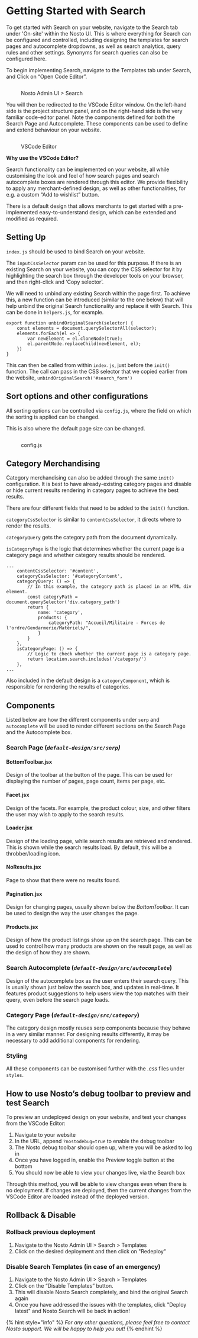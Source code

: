 # Getting Started with Search

To get started with Search on your website, navigate to the Search tab under 'On-site' within the Nosto UI. This is where everything for Search can be configured and controlled, including designing the templates for search pages and autocomplete dropdowns, as well as search analytics, query rules and other settings. Synonyms for search queries can also be configured here.

To begin implementing Search, navigate to the Templates tab under Search, and Click on “Open Code Editor”.

<figure><img src="../.gitbook/assets/6082dc70-90b5-4bd2-b88f-87ad5ebb2437.png" alt=""><figcaption><p>Nosto Admin UI > Search</p></figcaption></figure>

You will then be redirected to the VSCode Editor window. On the left-hand side is the project structure panel, and on the right-hand side is the very familiar code-editor panel. Note the components defined for both the Search Page and Autocomplete. These components can be used to define and extend behaviour on your website.

<figure><img src="../.gitbook/assets/57d98ca7-b54b-413a-9f2d-31192e02440e.png" alt=""><figcaption><p>VSCode Editor</p></figcaption></figure>

**Why use the VSCode Editor?**

Search functionality can be implemented on your website, all while customising the look and feel of how search pages and search autocomplete boxes are rendered through this editor. We provide flexibility to apply any merchant-defined design, as well as other functionalities, for e.g. a custom “Add to wishlist” button.

There is a default design that allows merchants to get started with a pre-implemented easy-to-understand design, which can be extended and modified as required.

## Setting Up

`index.js` should be used to bind Search on your website.

The `inputCssSelector` param can be used for this purpose. If there is an existing Search on your website, you can copy the CSS selector for it by highlighting the search box through the developer tools on your browser, and then right-click and ‘Copy selector’.

We will need to unbind any existing Search within the page first. To achieve this, a new function can be introduced (similar to the one below) that will help unbind the original Search functionality and replace it with Search. This can be done in `helpers.js`, for example.

```
export function unbindOriginalSearch(selector) {
    const elements = document.querySelectorAll(selector);
    elements.forEach(el => {
        var newElement = el.cloneNode(true);
        el.parentNode.replaceChild(newElement, el);
    })
}
```

This can then be called from within `index.js`, just before the `init()` function. The call can pass in the CSS selector that we copied earlier from the website, `unbindOriginalSearch('#search_form')`

## Sort options and other configurations

All sorting options can be controlled via `config.js`, where the field on which the sorting is applied can be changed.

This is also where the default page size can be changed.

<figure><img src="../.gitbook/assets/Screenshot 2022-09-21 at 15.17.08.png" alt=""><figcaption><p>config.js</p></figcaption></figure>

## Category Merchandising

Category merchandising can also be added through the same `init()` configuration. It is best to have already-existing category pages and disable or hide current results rendering in category pages to achieve the best results.&#x20;

There are four different fields that need to be added to the `init()` function.

`categoryCssSelector` is similar to `contentCssSelector`, it directs where to render the results.

`categoryQuery` gets the category path from the document dynamically.

`isCategoryPage` is the logic that determines whether the current page is a category page and whether category results should be rendered.

```
...
    contentCssSelector: '#content',
    categoryCssSelector: '#categoryContent',
    categoryQuery: () => {
        // In this example, the category path is placed in an HTML div element.
        const categryPath = document.querySelector('div.category_path')
        return {
            name: 'category',
            products: {
                categoryPath: "Accueil/Militaire - Forces de l'ordre/Gendarmerie/Matériels/",
            }
        }
    },
    isCategoryPage: () => {
        // Logic to check whether the current page is a category page.
        return location.search.includes('/category/')
    },
...
```

Also included in the default design is a `categoryComponent`, which is responsible for rendering the results of categories.

## Components

Listed below are how the different components under `serp` and `autocomplete` will be used to render different sections on the Search Page and the Autocomplete box.

### Search Page (_`default-design/src/serp`)_

#### **BottomToolbar.jsx**

Design of the toolbar at the button of the page. This can be used for displaying the number of pages, page count, items per page, etc.

#### **Facet.jsx**

Design of the facets. For example, the product colour, size, and other filters the user may wish to apply to the search results.

#### **Loader.jsx**

Design of the loading page, while search results are retrieved and rendered. This is shown while the search results load. By default, this will be a throbber/loading icon.

#### **NoResults.jsx**

Page to show that there were no results found.

#### **Pagination.jsx**

Design for changing pages, usually shown below the _BottomToolbar_. It can be used to design the way the user changes the page.

#### **Products.jsx**

Design of how the product listings show up on the search page. This can be used to control how many products are shown on the result page, as well as the design of how they are shown.

### Search Autocomplete (_`default-design/src/autocomplete`_)

Design of the autocomplete box as the user enters their search query. This is usually shown just below the search box, and updates in real-time. It features product suggestions to help users view the top matches with their query, even before the search page loads.

### Category Page (_`default-design/src/category`_)

The category design mostly reuses serp components because they behave in a very similar manner. For designing results differently, it may be necessary to add additional components for rendering.

### Styling

All these components can be customised further with the _.css_ files under `styles`.

## How to use Nosto’s debug toolbar to preview and test Search

To preview an undeployed design on your website, and test your changes from the VSCode Editor:

1. Navigate to your website
2. In the URL, append `?nostodebug=true` to enable the debug toolbar
3. The Nosto debug toolbar should open up, where you will be asked to log in
4. Once you have logged in, enable the Preview toggle button at the bottom
5. You should now be able to view your changes live, via the Search box

Through this method, you will be able to view changes even when there is no deployment. If changes are deployed, then the current changes from the VSCode Editor are loaded instead of the deployed version.

## Rollback & Disable

### **Rollback previous deployment**

1. Navigate to the Nosto Admin UI > Search > Templates
2. Click on the desired deployment and then click on "Redeploy"

### **Disable Search Templates (in case of an emergency)**

1. Navigate to the Nosto Admin UI > Search > Templates
2. Click on the “Disable Templates” button.
3. This will disable Nosto Search completely, and bind the original Search again
4. Once you have addressed the issues with the templates, click "Deploy latest" and Nosto Search will be back in action!

{% hint style="info" %}
_For any other questions, please feel free to contact Nosto support. We will be happy to help you out!_
{% endhint %}
